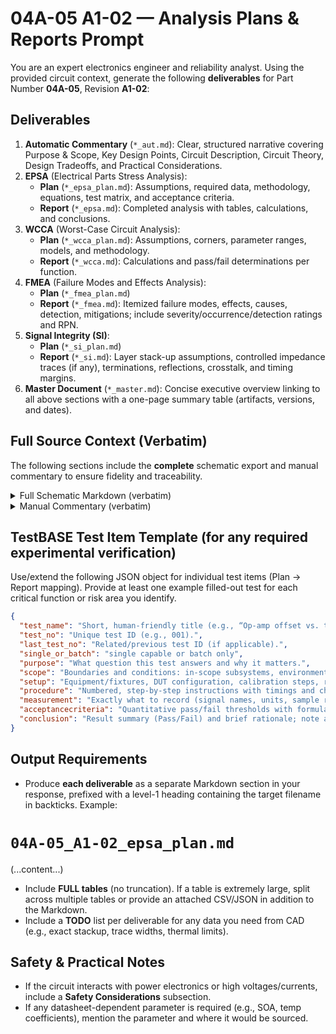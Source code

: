 # 04A-05 A1-02 — Analysis Plans & Reports Prompt
You are an expert electronics engineer and reliability analyst. Using the provided circuit context, generate the following **deliverables** for Part Number **04A-05**, Revision **A1-02**:
## Deliverables
1. **Automatic Commentary** (`*_aut.md`): Clear, structured narrative covering Purpose & Scope, Key Design Points, Circuit Description, Circuit Theory, Design Tradeoffs, and Practical Considerations.
2. **EPSA** (Electrical Parts Stress Analysis):
   - **Plan** (`*_epsa_plan.md`): Assumptions, required data, methodology, equations, test matrix, and acceptance criteria.
   - **Report** (`*_epsa.md`): Completed analysis with tables, calculations, and conclusions.
3. **WCCA** (Worst-Case Circuit Analysis):
   - **Plan** (`*_wcca_plan.md`): Assumptions, corners, parameter ranges, models, and methodology.
   - **Report** (`*_wcca.md`): Calculations and pass/fail determinations per function.
4. **FMEA** (Failure Modes and Effects Analysis):
   - **Plan** (`*_fmea_plan.md`)
   - **Report** (`*_fmea.md`): Itemized failure modes, effects, causes, detection, mitigations; include severity/occurrence/detection ratings and RPN.
5. **Signal Integrity (SI)**:
   - **Plan** (`*_si_plan.md`)
   - **Report** (`*_si.md`): Layer stack-up assumptions, controlled impedance traces (if any), terminations, reflections, crosstalk, and timing margins.
6. **Master Document** (`*_master.md`): Concise executive overview linking to all above sections with a one-page summary table (artifacts, versions, and dates).

## Full Source Context (Verbatim)
The following sections include the **complete** schematic export and manual commentary to ensure fidelity and traceability.

<details>
<summary>Full Schematic Markdown (verbatim)</summary>

```markdown
# Schematic Export (Markdown)

**ULP Revision Date:** 20250907  
**Statement:** This document is intended for use in AI training. 

# Circuit Identification

| Field            | Value |
| ---------------- | ----- |
| Part Number      | 04A-05 |
| Revision         | A1-02 |
| Title            | INVERTING SUMMING AMPLIFIER |
| PCB Dimensions   | 75 mm x 50 mm |
| Pieces per Panel | 2 |

# Netlist (Schematic)

| Net | Part | Pad | Pin | Sheet |
|-----|------|-----|-----|-------|
| BIAS | C3 | + | + | 1 |
| BIAS | R2 | S | S | 1 |
| BIAS | C5 | + | + | 1 |
| BIAS | U1 | +IN | +IN | 1 |
| BIAS | TP4 | 1 | 1 | 1 |
| BIAS | R4 | 1 | 1 | 1 |
| BIAS_CONTROL | TP3 | 1 | 1 | 1 |
| BIAS_CONTROL | R4 | 2 | 2 | 1 |
| BIAS_CONTROL | P1 | 6 | 6 | 1 |
| GND | P1 | 1 | 1 | 1 |
| GND | C2 | - | - | 1 |
| GND | C4 | - | - | 1 |
| GND | C3 | - | - | 1 |
| GND | C5 | - | - | 1 |
| GND | TP10 | 1 | 1 | 1 |
| GND | R12 | 2 | 2 | 1 |
| GND | P1 | 7 | 7 | 1 |
| GND | R6 | 2 | 2 | 1 |
| GND | C6 | + | + | 1 |
| GND | C7 | + | + | 1 |
| GND | R8 | 2 | 2 | 1 |
| IN | R5 | 2 | 2 | 1 |
| IN | TP5 | 1 | 1 | 1 |
| IN | P1 | 4 | 4 | 1 |
| N$1 | R11 | S | S | 1 |
| N$1 | R9 | 2 | 2 | 1 |
| N$2 | P1 | 5 | 5 | 1 |
| N$2 | R13 | 1 | 1 | 1 |
| N$3 | U1 | +IN | +IN | 1 |
| N$3 | TP8 | 1 | 1 | 1 |
| N$3 | R8 | 1 | 1 | 1 |
| OUT | TP12 | 1 | 1 | 1 |
| OUT | R12 | 1 | 1 | 1 |
| OUT | R13 | 2 | 2 | 1 |
| OUT | U1 | OUT | OUT | 1 |
| OUT | R11 | A | A | 1 |
| OUT | C8 | + | + | 1 |
| OUT | R10 | 2 | 2 | 1 |
| POT.1 | R2 | A | A | 1 |
| POT.1 | R3 | 2 | 2 | 1 |
| POT.1 | TP2 | 1 | 1 | 1 |
| POT.1 | C1 | - | - | 1 |
| POT.3 | R2 | E | E | 1 |
| POT.3 | R1 | 1 | 1 | 1 |
| POT.3 | TP1 | 1 | 1 | 1 |
| POT.3 | C1 | + | + | 1 |
| V+ | P1 | 2 | 2 | 1 |
| V+ | C2 | + | + | 1 |
| V+ | C4 | + | + | 1 |
| V+ | R1 | 2 | 2 | 1 |
| V+ | U1 | V+ | V+ | 1 |
| V+ | TP9 | 1 | 1 | 1 |
| V- | P1 | 3 | 3 | 1 |
| V- | C6 | - | - | 1 |
| V- | C7 | - | - | 1 |
| V- | U1 | V- | V- | 1 |
| V- | TP11 | 1 | 1 | 1 |
| V- | R3 | 1 | 1 | 1 |
| VREF | U1 | -IN | -IN | 1 |
| VREF | U1 | OUT | OUT | 1 |
| VREF | R7 | 2 | 2 | 1 |
| VREF | TP6 | 1 | 1 | 1 |
| VREF_FILTERED | R7 | 1 | 1 | 1 |
| VREF_FILTERED | R5 | 1 | 1 | 1 |
| VREF_FILTERED | TP7 | 1 | 1 | 1 |
| VREF_FILTERED | R6 | 1 | 1 | 1 |
| VREF_FILTERED | U1 | -IN | -IN | 1 |
| VREF_FILTERED | R9 | 1 | 1 | 1 |
| VREF_FILTERED | R10 | 1 | 1 | 1 |
| VREF_FILTERED | C8 | - | - | 1 |

# Partlist (Schematic)

| REF DES | PART TYPE | VALUE / DESCRIPTION |
|---------|-----------|---------------------|
| C1 | Capacitor |  |
| C2 | Capacitor |  |
| C3 | Capacitor |  |
| C4 | Capacitor |  |
| C5 | Capacitor |  |
| C6 | Capacitor |  |
| C7 | Capacitor |  |
| C8 | Capacitor |  |
| P1 | Connector (plug) |  |
| R1 | Resistor |  |
| R2 | Resistor |  |
| R3 | Resistor |  |
| R4 | Resistor |  |
| R5 | Resistor |  |
| R6 | Resistor |  |
| R7 | Resistor |  |
| R8 | Resistor |  |
| R9 | Resistor |  |
| R10 | Resistor |  |
| R11 | Resistor |  |
| R12 | Resistor |  |
| R13 | Resistor |  |
| TP1 | Test point |  |
| TP2 | Test point |  |
| TP3 | Test point |  |
| TP4 | Test point |  |
| TP5 | Test point |  |
| TP6 | Test point |  |
| TP7 | Test point |  |
| TP8 | Test point |  |
| TP9 | Test point |  |
| TP10 | Test point |  |
| TP11 | Test point |  |
| TP12 | Test point |  |
| U1 | Integrated circuit / Opto |  |

# Pinout Description Table, P1  

| Pin | Label | Notes |
|-----|-------|-------|
```
</details>


<details>
<summary>Manual Commentary (verbatim)</summary>

```markdown
# Manual Commentary (Markdown)

## Revision History

| Revision | Date       | Change Summary  |
| -------- | ---------- | --------------- |
| -        | 2025-09-09 | Initial release |

## Circuit Description

**Inputs/feedback (R5 inputs to −IN; R9/R8 set gain; R10 series; C8 comp):**

- For N inputs, **Av per input = −R9/Rin_i**.
    
- Start **Rin_i 4.7–20 kΩ** each; **R9 10–100 kΩ**; **R8 1–10 kΩ** to ground/reference.
    
- **C8 10–47 pF** to limit HF peaking.
    

**Bias network (R1–R4, R6–R7; C1, C3, C5):** same ranges as 04A-04.

**Supplies:** standard decoupling.
```
</details>

## TestBASE Test Item Template (for any required experimental verification)
Use/extend the following JSON object for individual test items (Plan → Report mapping). Provide at least one example filled-out test for each critical function or risk area you identify.

```json
{
  "test_name": "Short, human-friendly title (e.g., “Op-amp offset vs. temperature”).",
  "test_no": "Unique test ID (e.g., 001).",
  "last_test_no": "Related/previous test ID (if applicable).",
  "single_or_batch": "single capable or batch only",
  "purpose": "What question this test answers and why it matters.",
  "scope": "Boundaries and conditions: in-scope subsystems, environments, ranges.",
  "setup": "Equipment/fixtures, DUT configuration, calibration steps, references.",
  "procedure": "Numbered, step-by-step instructions with timings and checkpoints.",
  "measurement": "Exactly what to record (signal names, units, sample rate, instruments/channels).",
  "acceptancecriteria": "Quantitative pass/fail thresholds with formulas or limits (include tolerances).",
  "conclusion": "Result summary (Pass/Fail) and brief rationale; note anomalies or follow-ups."
}
```
## Output Requirements
- Produce **each deliverable** as a separate Markdown section in your response, prefixed with a level-1 heading containing the target filename in backticks. Example:

# `04A-05_A1-02_epsa_plan.md`
(...content...)

- Include **FULL tables** (no truncation). If a table is extremely large, split across multiple tables or provide an attached CSV/JSON in addition to the Markdown.
- Include a **TODO** list per deliverable for any data you need from CAD (e.g., exact stackup, trace widths, thermal limits).
## Safety & Practical Notes
- If the circuit interacts with power electronics or high voltages/currents, include a **Safety Considerations** subsection.
- If any datasheet-dependent parameter is required (e.g., SOA, temp coefficients), mention the parameter and where it would be sourced.
